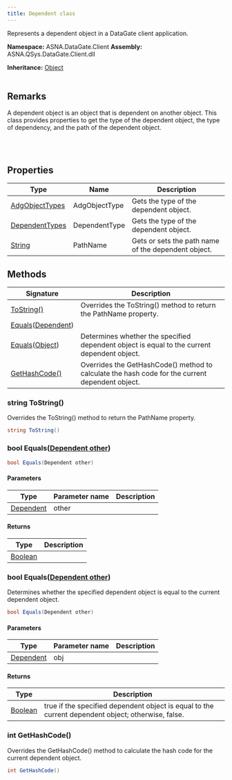 ```yaml
---
title: Dependent class
---
```


Represents a dependent object in a DataGate client application.

**Namespace:** ASNA.DataGate.Client
**Assembly:** ASNA.QSys.DataGate.Client.dll

**Inheritance:** [Object](https://docs.microsoft.com/en-us/dotnet/api/system.object)
<br>
<br>

## Remarks
A dependent object is an object that is dependent on another object. 
This class provides properties to get the type of the dependent object, 
the type of dependency, and the path of the dependent object.

<br>
<br>

## Properties

| Type | Name | Description
| --- | --- | --- 
| [AdgObjectTypes](https://learn.microsoft.com/en-us/dotnet/api/) | AdgObjectType | Gets the type of the dependent object. |
| [DependentTypes](https://learn.microsoft.com/en-us/dotnet/api/) | DependentType | Gets the type of the dependent object. |
| [String](https://learn.microsoft.com/en-us/dotnet/api/system.string?view=net-8.0) | PathName | Gets or sets the path name of the dependent object. |

## Methods

| Signature | Description |
| --- | --- |
| [ToString()](#tostring-) | Overrides the ToString() method to return the PathName property.
| [Equals](#equals-dependent-)([Dependent](/reference/data-gate-client/dependent.html)) | 
| [Equals](#equals-object-)([Object](https://docs.microsoft.com/en-us/dotnet/api/system.object)) | Determines whether the specified dependent object is equal to the current dependent object.
| [GetHashCode()](#gethashcode-) | Overrides the GetHashCode() method to calculate the hash code for the current dependent object.

### string ToString()

Overrides the ToString() method to return the PathName property.

```cs
string ToString()
```

### bool Equals([Dependent other](/reference/data-gate-client/dependent.html))



```cs
bool Equals(Dependent other)
```

#### Parameters

| Type | Parameter name | Description
| --- | --- | ---
| [Dependent](/reference/data-gate-client/dependent.html) | other | 

#### Returns

| Type | Description
| --- | ---
| [Boolean](https://docs.microsoft.com/en-us/dotnet/api/system.boolean) | 

### bool Equals([Dependent other](/reference/data-gate-client/dependent.html))

Determines whether the specified dependent object is equal to the current dependent object.

```cs
bool Equals(Dependent other)
```

#### Parameters

| Type | Parameter name | Description
| --- | --- | ---
| [Dependent](/reference/data-gate-client/dependent.html) | obj | 

#### Returns

| Type | Description
| --- | ---
| [Boolean](https://docs.microsoft.com/en-us/dotnet/api/system.boolean) | true if the specified dependent object is equal to the current dependent object; otherwise, false.

### int GetHashCode()

Overrides the GetHashCode() method to calculate the hash code for the current dependent object.

```cs
int GetHashCode()
```
